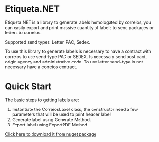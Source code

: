 # Etiqueta.NET
Etiqueta.NET is a library to generate labels homologated by correios, you can easily export and print massive quantity of labels to send packages or letters to correios.

Supported send types: Letter, PAC, Sedex.

To use this library to generate labels is necessary to have a contract with correios to use send-type PAC or SEDEX. Is necessary send post card, origin agency and administrative code. To use letter send-type is not necessary have a correios contract.

# Quick Start
The basic steps to getting labels are:

1. Instantiate the CorreiosLabel class, the constructor need a few parameters that will be used to print header label.
2. Generate label using Generate Method.
3. Export label using ExportPDF Method.

<a href="nuget.org/packages/Etiqueta.NET/" target="_blank">Click here to download it from nuget package</a>
